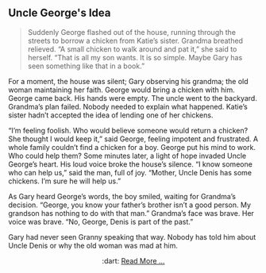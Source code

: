 

##  Uncle George's Idea


> Suddenly George flashed out of the house, 
running through the streets to borrow a chicken from Katie’s sister. 
> Grandma breathed relieved. 
“A small chicken to walk around and pat it,” 
she said to herself. 
“That is all my son wants. 
It is so simple.  Maybe Gary has seen something like that in a book.”


For a moment, the house was silent;
 Gary observing his grandma; the old woman maintaining her faith. 
George would bring a chicken with him.
George came back. His hands were empty. 
The uncle went to the backyard. Grandma’s plan failed.
 Nobody needed to explain what happened.
Katie’s sister hadn’t accepted the idea of lending one of her chickens. 


“I’m feeling foolish. 
Who would believe someone would return a chicken?
 She thought I would keep it,” said George, feeling impotent and frustrated.
A whole family couldn’t find a chicken for a boy.
 George put his mind to work. Who could help them? 
Some minutes later, a light of hope invaded Uncle George’s heart.
His loud voice broke the house’s silence.
 “I know someone who can help us,” said the man, full of joy. 
“Mother, Uncle Denis has some chickens. I’m sure he will help us.” 

As Gary heard George’s words, the boy smiled, waiting for Grandma’s decision.
“George, you know your father’s brother isn’t a good person. 
My grandson has nothing to do with that man.” 
Grandma’s face was brave. Her voice was brave. 
“No, George, Denis is part of the past.”


Gary had never seen Granny speaking that way. 
Nobody has told him about Uncle Denis or why the old woman was mad at him. 

<p align="center">
  :dart: <a href="https://github.com/meyresilva/CreativeWriting/blob/main/ProjectGrannyHouse/sample04.md"> Read More ...</a>   
</p>


